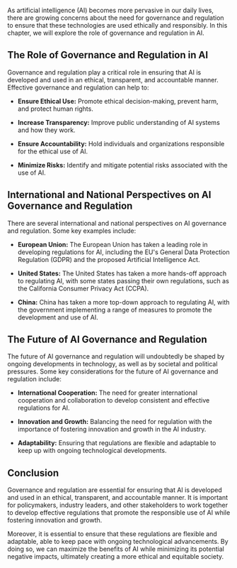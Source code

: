 
As artificial intelligence (AI) becomes more pervasive in our daily lives, there are growing concerns about the need for governance and regulation to ensure that these technologies are used ethically and responsibly. In this chapter, we will explore the role of governance and regulation in AI.

The Role of Governance and Regulation in AI
-------------------------------------------

Governance and regulation play a critical role in ensuring that AI is developed and used in an ethical, transparent, and accountable manner. Effective governance and regulation can help to:

* **Ensure Ethical Use:** Promote ethical decision-making, prevent harm, and protect human rights.

* **Increase Transparency:** Improve public understanding of AI systems and how they work.

* **Ensure Accountability:** Hold individuals and organizations responsible for the ethical use of AI.

* **Minimize Risks:** Identify and mitigate potential risks associated with the use of AI.

International and National Perspectives on AI Governance and Regulation
-----------------------------------------------------------------------

There are several international and national perspectives on AI governance and regulation. Some key examples include:

* **European Union:** The European Union has taken a leading role in developing regulations for AI, including the EU's General Data Protection Regulation (GDPR) and the proposed Artificial Intelligence Act.

* **United States:** The United States has taken a more hands-off approach to regulating AI, with some states passing their own regulations, such as the California Consumer Privacy Act (CCPA).

* **China:** China has taken a more top-down approach to regulating AI, with the government implementing a range of measures to promote the development and use of AI.

The Future of AI Governance and Regulation
------------------------------------------

The future of AI governance and regulation will undoubtedly be shaped by ongoing developments in technology, as well as by societal and political pressures. Some key considerations for the future of AI governance and regulation include:

* **International Cooperation:** The need for greater international cooperation and collaboration to develop consistent and effective regulations for AI.

* **Innovation and Growth:** Balancing the need for regulation with the importance of fostering innovation and growth in the AI industry.

* **Adaptability:** Ensuring that regulations are flexible and adaptable to keep up with ongoing technological developments.

Conclusion
----------

Governance and regulation are essential for ensuring that AI is developed and used in an ethical, transparent, and accountable manner. It is important for policymakers, industry leaders, and other stakeholders to work together to develop effective regulations that promote the responsible use of AI while fostering innovation and growth.

Moreover, it is essential to ensure that these regulations are flexible and adaptable, able to keep pace with ongoing technological advancements. By doing so, we can maximize the benefits of AI while minimizing its potential negative impacts, ultimately creating a more ethical and equitable society.
